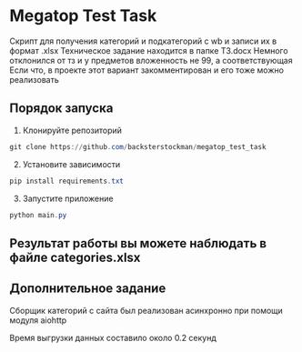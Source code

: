 # Megatop Test Task
Скрипт для получения категорий и подкатегорий с wb и записи их в формат .xlsx
Техническое задание находится в папке ТЗ.docx
Немного отклонился от тз и у предметов вложенность не 99, а соответствующая
Если что, в проекте этот вариант закомментирован и его тоже можно реализовать

## Порядок запуска

1. Клонируйте репозиторий
```powershell
git clone https://github.com/backsterstockman/megatop_test_task
```

2. Установите зависимости
```powershell
pip install requirements.txt
```

3. Запустите приложение
```powershell
python main.py
```

## Результат работы вы можете наблюдать в файле categories.xlsx

## Дополнительное задание

Сборщик категорий с сайта был реализован асинхронно при помощи модуля aiohttp

Время выгрузки данных составило около 0.2 секунд

 